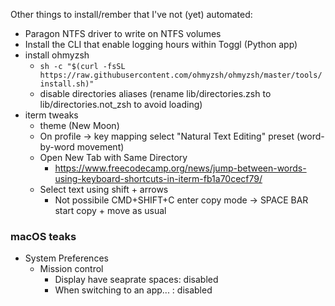 Other things to install/rember that I've not (yet) automated:

-   Paragon NTFS driver to write on NTFS volumes
-   Install the CLI that enable logging hours within Toggl (Python app)
-   install ohmyzsh
    -   `sh -c "$(curl -fsSL https://raw.githubusercontent.com/ohmyzsh/ohmyzsh/master/tools/install.sh)"`
    - disable directories aliases (rename lib/directories.zsh to lib/directories.not_zsh to avoid loading)
- iterm tweaks
    - theme (New Moon)
    - On profile -> key mapping select "Natural Text Editing" preset (word-by-word movement)
    - Open New Tab with Same Directory
        - https://www.freecodecamp.org/news/jump-between-words-using-keyboard-shortcuts-in-iterm-fb1a70cecf79/
    - Select text using shift + arrows
        - Not possibile CMD+SHIFT+C enter copy mode -> SPACE BAR start copy + move as usual

### macOS teaks    
- System Preferences
    - Mission control
        - Display have seaprate spaces: disabled 
        - When switching to an app... : disabled


